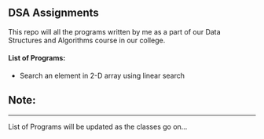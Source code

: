 ## **DSA Assignments**

This repo will all the programs written by me as a part of our Data Structures and Algorithms course in our college.

#### List of Programs:

- Search an element in 2-D array using linear search

## Note:

---

List of Programs will be updated as the classes go on...
